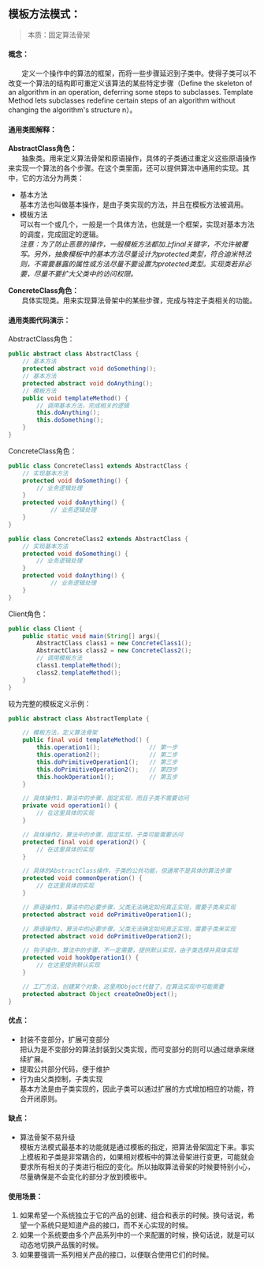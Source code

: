## 模板方法模式：  
>本质：固定算法骨架  
#### 概念：  
&nbsp;&nbsp;&nbsp;&nbsp;&nbsp;&nbsp;&nbsp;定义一个操作中的算法的框架，而将一些步骤延迟到子类中。使得子类可以不改变一个算法的结构即可重定义该算法的某些特定步骤（Define the skeleton of an algorithm in an operation, deferring some steps to subclasses. Template Method lets subclasses redefine certain steps of an algorithm without changing the algorithm's structure n）。    
#### 通用类图解释：  
**AbstractClass角色：**  
&nbsp;&nbsp;&nbsp;&nbsp;&nbsp;&nbsp;&nbsp;抽象类。用来定义算法骨架和原语操作，具体的子类通过重定义这些原语操作来实现一个算法的各个步骤。在这个类里面，还可以提供算法中通用的实现。其中，它的方法分为两类：  
* 基本方法  
基本方法也叫做基本操作，是由子类实现的方法，并且在模板方法被调用。  
* 模板方法  
可以有一个或几个，一般是一个具体方法，也就是一个框架，实现对基本方法的调度，完成固定的逻辑。  
_注意：为了防止恶意的操作，一般模板方法都加上final关键字，不允许被覆写。另外，抽象模板中的基本方法尽量设计为protected类型，符合迪米特法则，不需要暴露的属性或方法尽量不要设置为protected类型。实现类若非必要，尽量不要扩大父类中的访问权限。_  

**ConcreteClass角色：**  
&nbsp;&nbsp;&nbsp;&nbsp;&nbsp;&nbsp;&nbsp;具体实现类。用来实现算法骨架中的某些步骤，完成与特定子类相关的功能。  
#### 通用类图代码演示：  
AbstractClass角色：
```java
public abstract class AbstractClass {
    // 基本方法
    protected abstract void doSomething();
    // 基本方法
    protected abstract void doAnything();
    // 模板方法
    public void templateMethod() {
        // 调用基本方法，完成相关的逻辑
        this.doAnything();
        this.doSomething();
    }
}
```
ConcreteClass角色：
```java
public class ConcreteClass1 extends AbstractClass {
    // 实现基本方法
    protected void doSomething() {
        // 业务逻辑处理
    }
    protected void doAnything() {
            // 业务逻辑处理
    }
}

public class ConcreteClass2 extends AbstractClass {
    // 实现基本方法
    protected void doSomething() {
        // 业务逻辑处理
    }
    protected void doAnything() {
            // 业务逻辑处理
    }
}
```
Client角色：
```java
public class Client {
    public static void main(String[] args){
        AbstractClass class1 = new ConcreteClass1();
        AbstractClass class2 = new ConcreteClass2();
        // 调用模板方法
        class1.templateMethod();
        class2.templateMethod();
    }
}
```
较为完整的模板定义示例：
```java
public abstract class AbstractTemplate {

    // 模板方法，定义算法骨架
    public final void templateMethod() {
        this.operation1();              // 第一步
        this.operation2();              // 第二步
        this.doPrimitiveOperation1();   // 第三步
        this.doPrimitiveOperation2();   // 第四步
        this.hookOperation1();          // 第五步
    }

    // 具体操作1，算法中的步骤，固定实现，而且子类不需要访问
    private void operation1() {
        // 在这里具体的实现
    }

    // 具体操作2，算法中的步骤，固定实现，子类可能需要访问
    protected final void operation2() {
        // 在这里具体的实现
    }

    // 具体的AbstractClass操作，子类的公共功能，但通常不是具体的算法步骤
    protected void commonOperation() {
        // 在这里具体的实现
    }

    // 原语操作1，算法中的必要步骤，父类无法确定如何真正实现，需要子类来实现
    protected abstract void doPrimitiveOperation1();

    // 原语操作2，算法中的必要步骤，父类无法确定如何真正实现，需要子类来实现
    protected abstract void doPrimitiveOperation2();

    // 钩子操作，算法中的步骤，不一定需要，提供默认实现，由子类选择并具体实现
    protected void hookOperation1() {
        // 在这里提供默认实现
    }

    // 工厂方法，创建某个对象，这里用Object代替了，在算法实现中可能需要
    protected abstract Object createOneObject();
}
```
#### 优点：
* 封装不变部分，扩展可变部分  
把认为是不变部分的算法封装到父类实现，而可变部分的则可以通过继承来继续扩展。  
* 提取公共部分代码，便于维护  
* 行为由父类控制，子类实现  
基本方法是由子类实现的，因此子类可以通过扩展的方式增加相应的功能，符合开闭原则。  
#### 缺点：  
* 算法骨架不易升级    
模板方法模式最基本的功能就是通过模板的指定，把算法骨架固定下来。事实上模板和子类是非常耦合的，如果相对模板中的算法骨架进行变更，可能就会要求所有相关的子类进行相应的变化。所以抽取算法骨架的时候要特别小心，尽量确保是不会变化的部分才放到模板中。  
#### 使用场景：  
1. 如果希望一个系统独立于它的产品的创建、组合和表示的时候。换句话说，希望一个系统只是知道产品的接口，而不关心实现的时候。  
2. 如果一个系统要由多个产品系列中的一个来配置的时候，换句话说，就是可以动态地切换产品簇的时候。  
2. 如果要强调一系列相关产品的接口，以便联合使用它们的时候。  